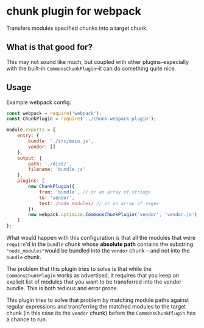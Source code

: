# chunk plugin for webpack

Transfers modules specified chunks into a target chunk.

## What is that good for?

This may not sound like much, but coupled with other plugins–especially with the built-in `CommonsChunkPlugin`–it can
do something quite nice.

## Usage

Example webpack config:

```javascript
const webpack = require('webpack');
const ChunkPlugin = require('../chunk-webpack-plugin');

module.exports = {
    entry: {
        bundle: './src/main.js',
        vendor: []
    },
    output: {
        path: './dist/',
        filename: 'bundle.js'
    },
    plugins: [
        new ChunkPlugin({
            from: 'bundle', // or an array of strings
            to: 'vendor',
            test: /node_modules/ // or an array of regex
        }),
        new webpack.optimize.CommonsChunkPlugin('vendor', 'vendor.js'),
    ]
};
```

What would happen with this configuration is that all the modules that were `require`'d in the `bundle` chunk whose
**absolute path** contains the substring `"node_modules"`would be bundled into the `vendor` chunk – and not into the `bundle` chunk.

The problem that this plugin tries to solve is that while the `CommonsChunkPlugin` works as advertised, it requires that
you keep an explicit list of modules that you want to be transferred into the vendor bundle. This is both tedious and error prone. 
 
This plugin tries to solve that problem by matching module paths against regular expressions and transferring the matched
modules to the target chunk (in this case its the `vendor` chunk) before the `CommonsChunkPlugin` has a chance to run.